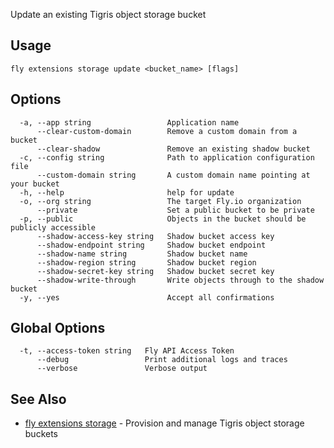Update an existing Tigris object storage bucket


## Usage
~~~
fly extensions storage update <bucket_name> [flags]
~~~

## Options

~~~
  -a, --app string                 Application name
      --clear-custom-domain        Remove a custom domain from a bucket
      --clear-shadow               Remove an existing shadow bucket
  -c, --config string              Path to application configuration file
      --custom-domain string       A custom domain name pointing at your bucket
  -h, --help                       help for update
  -o, --org string                 The target Fly.io organization
      --private                    Set a public bucket to be private
  -p, --public                     Objects in the bucket should be publicly accessible
      --shadow-access-key string   Shadow bucket access key
      --shadow-endpoint string     Shadow bucket endpoint
      --shadow-name string         Shadow bucket name
      --shadow-region string       Shadow bucket region
      --shadow-secret-key string   Shadow bucket secret key
      --shadow-write-through       Write objects through to the shadow bucket
  -y, --yes                        Accept all confirmations
~~~

## Global Options

~~~
  -t, --access-token string   Fly API Access Token
      --debug                 Print additional logs and traces
      --verbose               Verbose output
~~~

## See Also

* [fly extensions storage](/docs/flyctl/extensions-storage/)	 - Provision and manage Tigris object storage buckets

